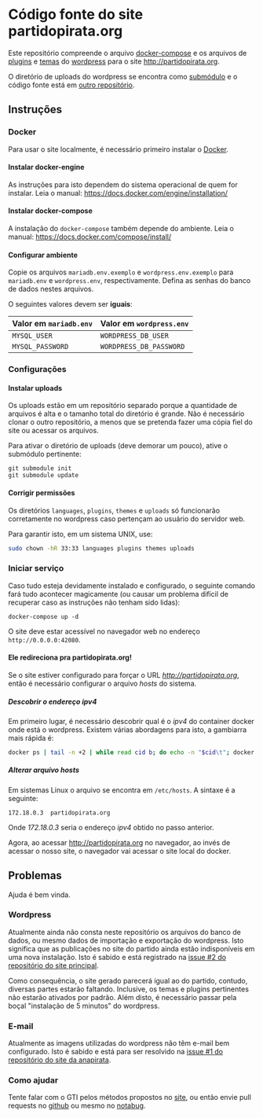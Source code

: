 Código fonte do site partidopirata.org
===

Este repositório compreende o arquivo [docker-compose](https://docs.docker.com/compose/overview) e os arquivos de [plugins](https://wordpress.org/plugins/) e [temas](https://wordpress.org/themes/) do [wordpress](https://wordpress.org/) para o site <http://partidopirata.org>.

O diretório de uploads do wordpress se encontra como [submódulo](https://git-scm.com/docs/git-submodule) e o código fonte está em [outro repositório](https://github.com/piratas/piratas-site-uploads).

Instruções
---

### Docker

Para usar o site localmente, é necessário primeiro instalar o [Docker](https://docs.docker.com).

#### Instalar docker-engine

As instruções para isto dependem do sistema operacional de quem for instalar. Leia o manual: <https://docs.docker.com/engine/installation/>

#### Instalar docker-compose

A instalação do `docker-compose` também depende do ambiente. Leia o manual: <https://docs.docker.com/compose/install/>

#### Configurar ambiente

Copie os arquivos `mariadb.env.exemplo` e `wordpress.env.exemplo` para `mariadb.env` e `wordpress.env`, respectivamente. Defina as senhas do banco de dados nestes arquivos.

O seguintes valores devem ser **iguais**:

Valor em `mariadb.env` | Valor em `wordpress.env`
--- | ---
`MYSQL_USER` | `WORDPRESS_DB_USER`
`MYSQL_PASSWORD` | `WORDPRESS_DB_PASSWORD`

### Configurações

#### Instalar uploads

Os uploads estão em um repositório separado porque a quantidade de arquivos é alta e o tamanho total do diretório é grande. Não é necessário clonar o outro repositório, a menos que se pretenda fazer uma cópia fiel do site ou acessar os arquivos.

Para ativar o diretório de uploads (deve demorar um pouco), ative o submódulo pertinente:

```
git submodule init
git submodule update
```

#### Corrigir permissões

Os diretórios `languages`, `plugins`, `themes` e `uploads` só funcionarão corretamente no wordpress caso pertençam ao usuário do servidor web.

Para garantir isto, em um sistema UNIX, use:

```bash
sudo chown -hR 33:33 languages plugins themes uploads
```

### Iniciar serviço

Caso tudo esteja devidamente instalado e configurado, o seguinte comando fará tudo acontecer magicamente (ou causar um problema difícil de recuperar caso as instruções não tenham sido lidas):

```
docker-compose up -d
```

O site deve estar acessível no navegador web no endereço `http://0.0.0.0:42080`.

#### Ele redireciona pra partidopirata.org!

Se o site estiver configurado para forçar o URL *http://partidopirata.org*, então é necessário configurar o arquivo *hosts* do sistema.

##### Descobrir o endereço ipv4

Em primeiro lugar, é necessário descobrir qual é o *ipv4* do container docker onde está o wordpress. Existem várias abordagens para isto, a gambiarra mais rápida é:

```bash
docker ps | tail -n +2 | while read cid b; do echo -n "$cid\t"; docker inspect $cid | grep IPAddress | cut -d \" -f 4; done
```

##### Alterar arquivo hosts

Em sistemas Linux o arquivo se encontra em `/etc/hosts`. A sintaxe é a seguinte:

```
172.18.0.3	partidopirata.org
```

Onde *172.18.0.3* seria o endereço *ipv4* obtido no passo anterior.

Agora, ao acessar <http://partidopirata.org> no navegador, ao invés de acessar o nosso site, o navegador vai acessar o site local do docker.

Problemas
---

Ajuda é bem vinda.

### Wordpress

Atualmente ainda não consta neste repositório os arquivos do banco de dados, ou mesmo dados de importação e exportação do wordpress. Isto significa que as publicações no site do partido ainda estão indisponíveis em uma nova instalação. Isto é sabido e está registrado na [issue #2 do repositório do site principal](https://github.com/piratas/piratas-site/issues/2).

Como consequência, o site gerado parecerá igual ao do partido, contudo, diversas partes estarão faltando. Inclusive, os temas e plugins pertinentes não estarão ativados por padrão. Além disto, é necessário passar pela boçal "instalação de 5 minutos" do wordpress.

### E-mail

Atualmente as imagens utilizadas do wordpress não têm e-mail bem configurado. Isto é sabido e está para ser resolvido na [issue #1 do repositório do site da anapirata](https://github.com/piratas/anapirata-site/issues/1).

### Como ajudar

Tente falar com o GTI pelos métodos propostos no [site](https://gti.partidopirata.org), ou então envie pull requests no [github](https://github.com/piratas) ou mesmo no [notabug](https://notabug.org/piratas).
